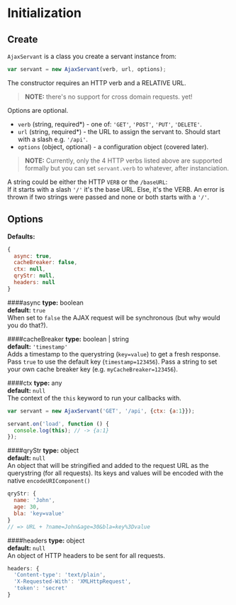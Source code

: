 Initialization
==============

Create
------
`AjaxServant` is a class you create a servant instance from:
```js
var servant = new AjaxServant(verb, url, options);
```

The constructor requires an HTTP verb and a RELATIVE URL. 

>**NOTE:** there's no support for cross domain requests. yet!

Options are optional.
* `verb` (string, required*) - one of: `'GET'`, `'POST'`, `'PUT'`, `'DELETE'`.
* `url` (string, required*) - the URL to assign the servant to. Should start with a slash e.g. `'/api'`.
* `options` (object, optional) - a configuration object (covered later).  

>**NOTE:** Currently, only the 4 HTTP verbs listed above are supported formally but you can set `servant.verb` to whatever, after instanciation.

A string could be either the HTTP `VERB` or the `/baseURL`:  
If it starts with a slash `'/'` it's the base URL. Else, it's the VERB. An error is thrown if two strings were passed and none or both starts with a `'/'`.




Options
-------
**Defaults:**
```js
{
  async: true,
  cacheBreaker: false,
  ctx: null,
  qryStr: null,
  headers: null
}
```

####async
**type:** boolean  
**default:** `true`  
When set to `false` the AJAX request will be synchronous (but why would you do that?).


####cacheBreaker
**type:** boolean | string  
**default:** `'timestamp'`  
Adds a timestamp to the querystring (`key=value`) to get a fresh response. Pass `true` to use the default key (`timestamp=123456`). Pass a string to set your own cache breaker key (e.g. `myCacheBreaker=123456`).


####ctx
**type:** any  
**default:** `null`  
The context of the `this` keyword to run your callbacks with.
```js
var servant = new AjaxServant('GET', '/api', {ctx: {a:1}});

servant.on('load', function () {
  console.log(this); // -> {a:1}
});
```


####qryStr
**type:** object  
**default:** `null`  
An object that will be stringified and added to the request URL as the querystring (for all requests). Its keys and values will be encoded with the native `encodeURIComponent()`

```js
qryStr: {
  name: 'John',
  age: 30,
  bla: 'key=value'
}
// => URL + ?name=John&age=30&bla=key%3Dvalue
```


####headers
**type:** object  
**default:** `null`  
An object of HTTP headers to be sent for all requests.
```js
headers: {
  'Content-type': 'text/plain',
  'X-Requested-With': 'XMLHttpRequest',
  'token': 'secret'
}
```
